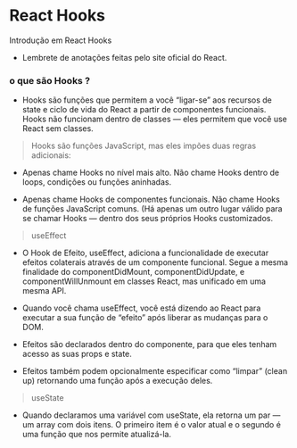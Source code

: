 # React Hooks
Introdução em React Hooks

- Lembrete de anotações feitas pelo site oficial do React.


### o que são Hooks ?
- Hooks são funções que permitem a você “ligar-se” aos recursos de state e ciclo de vida do React a partir de componentes funcionais. Hooks não funcionam dentro de classes — eles permitem que você use React sem classes.

> Hooks são funções JavaScript, mas eles impões duas regras adicionais:

- Apenas chame Hooks no nível mais alto. Não chame Hooks dentro de loops, condições ou funções aninhadas.

- Apenas chame Hooks de componentes funcionais. Não chame Hooks de funções JavaScript comuns. (Há apenas um outro lugar válido para se chamar Hooks — dentro dos seus próprios Hooks customizados.

> useEffect

- O Hook de Efeito, useEffect, adiciona a funcionalidade de executar efeitos colaterais através de um componente funcional. Segue a mesma finalidade do componentDidMount, componentDidUpdate, e componentWillUnmount em classes React, mas unificado em uma mesma API. 

- Quando você chama useEffect, você está dizendo ao React para executar a sua função de “efeito” após liberar as mudanças para o DOM. 

- Efeitos são declarados dentro do componente, para que eles tenham acesso as suas props e state.   

- Efeitos também podem opcionalmente especificar como “limpar” (clean up) retornando uma função após a execução deles. 

> useState

- Quando declaramos uma variável com useState, ela retorna um par — um array com dois itens. O primeiro item é o valor atual e o segundo é uma função que nos permite atualizá-la.